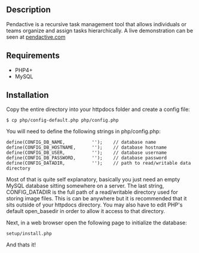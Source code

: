 ## Description

Pendactive is a recursive task management tool that allows individuals or
teams organize and assign tasks hierarchically. A live demonstration can be
seen at [pendactive.com](http://pendactive.com)

## Requirements

* PHP4+
* MySQL

## Installation

Copy the entire directory into your httpdocs folder and create a config file:

```
$ cp php/config-default.php php/config.php
```

You will need to define the following strings in php/config.php:

```
define(CONFIG_DB_NAME,          '');    // database name
define(CONFIG_DB_HOSTNAME,      '');    // database hostname
define(CONFIG_DB_USER,          '');    // database username
define(CONFIG_DB_PASSWORD,      '');    // database password
define(CONFIG_DATADIR,          '');    // path to read/writable data directory 
```

Most of that is quite self explanatory, basically you just need an empty MySQL
database sitting somewhere on a server. The last string, CONFIG_DATADIR is the
full path of a read/writable directory used for storing image files. This is
can be anywhere but it is recommended that it sits outside of your httpdocs
directory. You may also have to edit PHP's default open_basedir in order to
allow it access to that directory.

Next, in a web browser open the following page to initialize the database:

```
setup/install.php
```

And thats it! 

